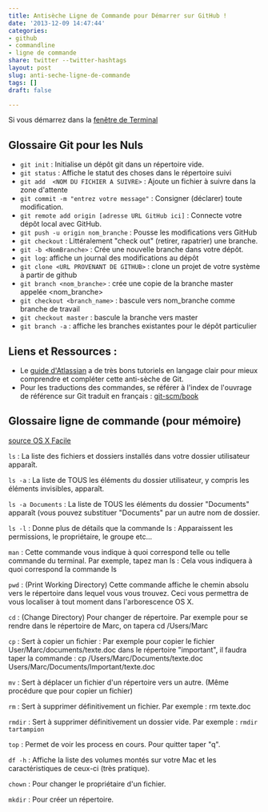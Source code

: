 ```yaml
---
title: Antisèche Ligne de Commande pour Démarrer sur GitHub !
date: '2013-12-09 14:47:44'
categories:
- github
- commandline
- ligne de commande
share: twitter --twitter-hashtags
layout: post
slug: anti-seche-ligne-de-commande
tags: []
draft: false

---
```

Si vous démarrez dans la [fenêtre de Terminal](/2013-12-10-terminal-trucs)

## Glossaire Git pour les Nuls

- `git init` : Initialise un dépôt git dans un répertoire vide.
- `git status` : Affiche le statut des choses dans le répertoire suivi 
- `git add  <NOM DU FICHIER A SUIVRE>` : Ajoute un fichier à suivre dans la zone d'attente
- `git commit -m "entrez votre message"` : Consigner (déclarer) toute modification. 
- `git remote add origin [adresse URL GitHub ici]` : Connecte votre dépôt local avec GitHub.
- `git push -u origin nom_branche` : Pousse les modifications vers GitHub
- `git checkout` : Littéralement "check out" (retirer, rapatrier) une branche. 
- `git -b <NomBranche>` : Crée une nouvelle branche dans votre dépôt. 
- `git log`: affiche un journal des modifications au dépôt
- `git clone <URL PROVENANT DE GITHUB>` : clone un projet de votre système à partir de github
- `git branch <nom_branche>` : crée une copie de la branche master appelée  <nom_branche>
- `git checkout <branch_name>` : bascule vers nom_branche comme branche de travail
- `git checkout master` : bascule la branche vers master
- `git branch -a` : affiche les branches existantes pour le dépôt particulier

## Liens et Ressources : 

- Le [guide d'Atlassian](https://www.atlassian.com/git/tutorial/git-basics) a de très bons tutoriels en langage clair pour mieux comprendre et compléter cette anti-sèche de Git.
- Pour les traductions des commandes, se référer à l'index de l'ouvrage de référence sur Git traduit en français : [git-scm/book](http://git-scm.com/book/fr)


## Glossaire ligne de commande (pour mémoire)

[source OS X Facile](http://www.osxfacile.com/terminal.html)

`ls` : La liste des fichiers et dossiers installés dans votre dossier utilisateur apparaît.

`ls -a` : La liste de TOUS les éléments du dossier utilisateur, y compris les éléments invisibles, apparaît.

`ls -a Documents` : La liste de TOUS les éléments du dossier "Documents" apparaît (vous pouvez substituer "Documents" par un autre nom de dossier.

`ls -l` : Donne plus de détails que la commande ls : Apparaissent les permissions, le propriétaire, le groupe etc...

`man`	: Cette commande vous indique à quoi correspond telle ou telle commande du terminal. Par exemple, tapez man ls : Cela vous indiquera à quoi correspond la commande ls

`pwd`	: (Print Working Directory) Cette commande affiche le chemin absolu vers le répertoire dans lequel vous vous trouvez. Ceci vous permettra de vous localiser à tout moment dans l'arborescence OS X.

`cd`	: (Change Directory) Pour changer de répertoire. Par exemple pour se rendre dans le répertoire de Marc, on tapera cd /Users/Marc

`cp` : Sert à copier un fichier : Par exemple pour copier le fichier User/Marc/documents/texte.doc dans le répertoire "important", il faudra taper la commande : cp /Users/Marc/Documents/texte.doc Users/Marc/Documents/Important/texte.doc

`mv` : Sert à déplacer un fichier d'un répertoire vers un autre. (Même procédure que pour copier un fichier)

`rm`	: Sert à supprimer définitivement un fichier. Par exemple : rm texte.doc

`rmdir`	: Sert à supprimer définitivement un dossier vide. Par exemple : `rmdir tartampion`

`top` : Permet de voir les process en cours. Pour quitter taper "q".

`df -h`	: Affiche la liste des volumes montés sur votre Mac et les caractéristiques de ceux-ci (très pratique).

`chown`	: Pour changer le propriétaire d'un fichier.

`mkdir`	: Pour créer un répertoire.


